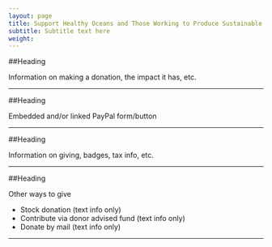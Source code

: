 ```yaml
---
layout: page 
title: Support Healthy Oceans and Those Working to Produce Sustainable Seafood
subtitle: Subtitle text here
weight: 
---
```

##Heading

Information on making a donation, the impact it has, etc.

-----
##Heading

Embedded and/or linked PayPal form/button

-----
##Heading

Information on giving, badges, tax info, etc.
  
-----

##Heading

Other ways to give

  * Stock donation (text info only)
  * Contribute via donor advised fund (text info only)
  * Donate by mail (text info only)

-----
